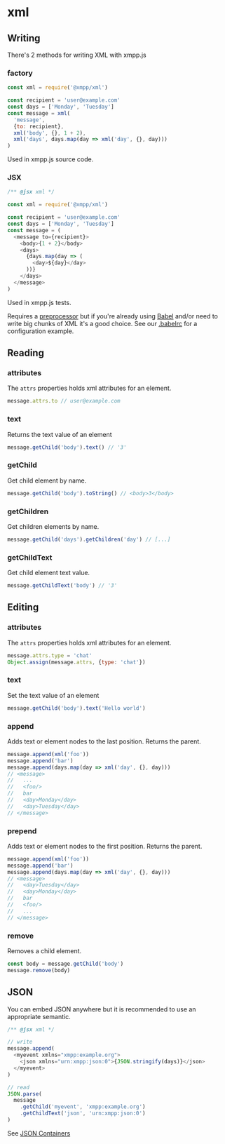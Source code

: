 # xml

## Writing

There's 2 methods for writing XML with xmpp.js

### factory

```js
const xml = require('@xmpp/xml')

const recipient = 'user@example.com'
const days = ['Monday', 'Tuesday']
const message = xml(
  'message',
  {to: recipient},
  xml('body', {}, 1 + 2),
  xml('days', days.map(day => xml('day', {}, day)))
)
```

Used in xmpp.js source code.

### JSX

```js
/** @jsx xml */

const xml = require('@xmpp/xml')

const recipient = 'user@example.com'
const days = ['Monday', 'Tuesday']
const message = (
  <message to={recipient}>
    <body>{1 + 2}</body>
    <days>
      {days.map(day => (
        <day>${day}</day>
      ))}
    </days>
  </message>
)
```

Used in xmpp.js tests.

Requires a [preprocessor](https://www.npmjs.com/package/babel-plugin-transform-react-jsx) but if you're already using [Babel](http://babeljs.io/) and/or need to write big chunks of XML it's a good choice. See our [.babelrc](https://github.com/xmppjs/xmpp.js/blob/master/.babelrc) for a configuration example.

## Reading

### attributes

The `attrs` properties holds xml attributes for an element.

```js
message.attrs.to // user@example.com
```

### text

Returns the text value of an element

```js
message.getChild('body').text() // '3'
```

### getChild

Get child element by name.

```js
message.getChild('body').toString() // <body>3</body>
```

### getChildren

Get children elements by name.

```js
message.getChild('days').getChildren('day') // [...]
```

### getChildText

Get child element text value.

```js
message.getChildText('body') // '3'
```

## Editing

### attributes

The `attrs` properties holds xml attributes for an element.

```js
message.attrs.type = 'chat'
Object.assign(message.attrs, {type: 'chat'})
```

### text

Set the text value of an element

```js
message.getChild('body').text('Hello world')
```

### append

Adds text or element nodes to the last position.
Returns the parent.

```js
message.append(xml('foo'))
message.append('bar')
message.append(days.map(day => xml('day', {}, day)))
// <message>
//   ...
//   <foo/>
//   bar
//   <day>Monday</day>
//   <day>Tuesday</day>
// </message>
```

### prepend

Adds text or element nodes to the first position.
Returns the parent.

```js
message.append(xml('foo'))
message.append('bar')
message.append(days.map(day => xml('day', {}, day)))
// <message>
//   <day>Tuesday</day>
//   <day>Monday</day>
//   bar
//   <foo/>
//   ...
// </message>
```

### remove

Removes a child element.

```js
const body = message.getChild('body')
message.remove(body)
```

## JSON

You can embed JSON anywhere but it is recommended to use an appropriate semantic.

```js
/** @jsx xml */

// write
message.append(
  <myevent xmlns="xmpp:example.org">
    <json xmlns="urn:xmpp:json:0">{JSON.stringify(days)}</json>
  </myevent>
)

// read
JSON.parse(
  message
    .getChild('myevent', 'xmpp:example.org')
    .getChildText('json', 'urn:xmpp:json:0')
)
```

See [JSON Containers](https://xmpp.org/extensions/xep-0335.html)
